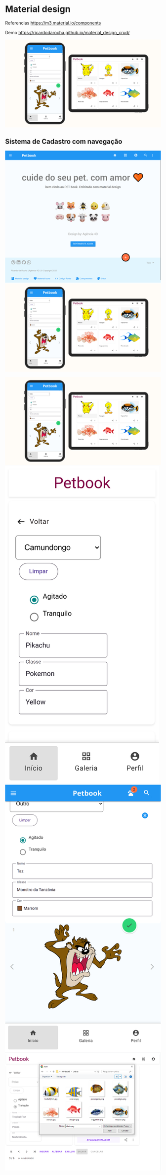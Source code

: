 # Material design

Referencias https://m3.material.io/components

Demo https://ricardodarocha.github.io/material_design_crud/

![alt text](https://github.com/ricardodarocha/material_design_crud/blob/199871b6465b1f3d0ec4e665849d702d84619af7/demo/demo.png)



## Sistema de Cadastro com navegação

![alt text](demo/tablet.png)
![alt text](demo/demo.png)

![alt text](demo/demo.png)
![alt text](demo/edit.png)
![alt text](demo/img.png)
![alt text](demo/seletor.PNG)
